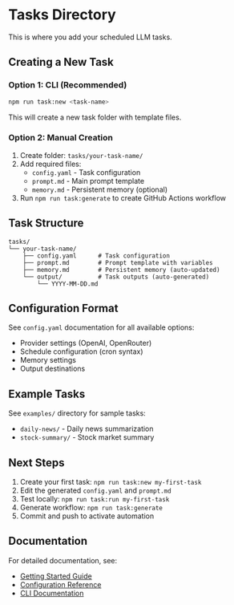 # Tasks Directory

This is where you add your scheduled LLM tasks.

## Creating a New Task

### Option 1: CLI (Recommended)
```bash
npm run task:new <task-name>
```

This will create a new task folder with template files.

### Option 2: Manual Creation

1. Create folder: `tasks/your-task-name/`
2. Add required files:
   - `config.yaml` - Task configuration
   - `prompt.md` - Main prompt template
   - `memory.md` - Persistent memory (optional)
3. Run `npm run task:generate` to create GitHub Actions workflow

## Task Structure

```
tasks/
└── your-task-name/
    ├── config.yaml      # Task configuration
    ├── prompt.md        # Prompt template with variables
    ├── memory.md        # Persistent memory (auto-updated)
    └── output/          # Task outputs (auto-generated)
        └── YYYY-MM-DD.md
```

## Configuration Format

See `config.yaml` documentation for all available options:
- Provider settings (OpenAI, OpenRouter)
- Schedule configuration (cron syntax)
- Memory settings
- Output destinations

## Example Tasks

See `examples/` directory for sample tasks:
- `daily-news/` - Daily news summarization
- `stock-summary/` - Stock market summary

## Next Steps

1. Create your first task: `npm run task:new my-first-task`
2. Edit the generated `config.yaml` and `prompt.md`
3. Test locally: `npm run task:run my-first-task`
4. Generate workflow: `npm run task:generate`
5. Commit and push to activate automation

## Documentation

For detailed documentation, see:
- [Getting Started Guide](../dashboard/guide/getting-started.html)
- [Configuration Reference](../dashboard/guide/configuration.html)
- [CLI Documentation](../dashboard/guide/cli.html)
